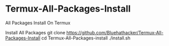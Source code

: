 # Termux-All-Packages-Install
All Packages Install On Termux





Install All Packages
git clone https://github.com/Bluehathacker/Termux-All-Packages-Install
cd Termux-All-Packages-install
./install.sh
